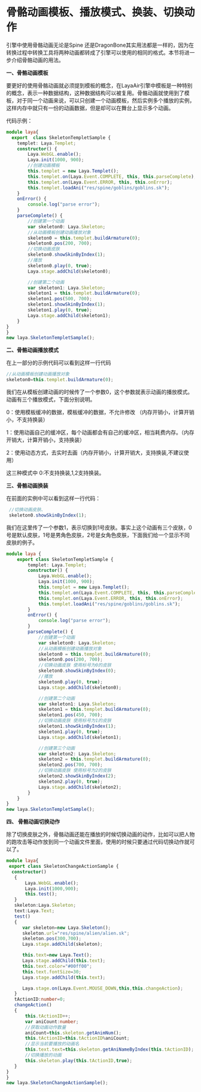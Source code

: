 # 骨骼动画模板、播放模式、换装、切换动作

 引擎中使用骨骼动画无论是Spine 还是DragonBone其实用法都是一样的，因为在转换过程中转换工具将两种动画都转成了引擎可以使用的相同的格式。本节将进一步介绍骨骼动画的用法。

**一、骨骼动画模板**

 要更好的使用骨骼动画就必须提到模板的概念，在LayaAir引擎中模板是一种特别的概念，表示一种数据结构，这种数据结构可以被复用。骨骼动画就使用到了模板，对于同一个动画来说，可以只创建一个动画模板，然后实例多个播放的实例，这样内存中就只有一份的动画数据，但是却可以在舞台上显示多个动画。

代码示例：

```typescript
module laya{
  export  class SkeletonTempletSample {
    templet: Laya.Templet;
    constructor() {
        Laya.WebGL.enable();
        Laya.init(1000, 900);
        //创建动画模板
        this.templet = new Laya.Templet();
        this.templet.on(Laya.Event.COMPLETE, this, this.parseComplete);
        this.templet.on(Laya.Event.ERROR, this, this.onError);
        this.templet.loadAni("res/spine/goblins/goblins.sk");
    }
    onError() {
        console.log("parse error");
    }
    parseComplete() {
        //创建第一个动画
        var skeleton0: Laya.Skeleton;
        //从动画模板创建动画播放对象
        skeleton0 = this.templet.buildArmature(0);
        skeleton0.pos(200, 700);
        //切换动画皮肤
        skeleton0.showSkinByIndex(1);
        //播放
        skeleton0.play(0, true);
        Laya.stage.addChild(skeleton0);

        //创建第二个动画
        var skeleton1: Laya.Skeleton;
        skeleton1 = this.templet.buildArmature(0);
        skeleton1.pos(500, 700);
        skeleton1.showSkinByIndex(1);
        skeleton1.play(0, true);
        Laya.stage.addChild(skeleton1);    
    }
}
}
new laya.SkeletonTempletSample();
```

**二、骨骼动画播放模式**

在上一部分的示例代码可以看到这样一行代码

```typescript
//从动画模板创建动画播放对象
skeleton0=this.templet.buildArmature(0);
```

 我们在从模板创建动画的时候传了一个参数0，这个参数就表示动画的播放模式。动画有三个播放模式，下面分别说明。

 0：使用模板缓冲的数据，模板缓冲的数据，不允许修改 （内存开销小，计算开销小，不支持换装）

 1：使用动画自己的缓冲区，每个动画都会有自己的缓冲区，相当耗费内存。（内存开销大，计算开销小，支持换装）

 2：使用动态方式，去实时去画（内存开销小，计算开销大，支持换装,不建议使用）

 这三种模式中 0:不支持换装,1,2支持换装。

**三、骨骼动画换装**

在前面的实例中可以看到这样一行代码：

```typescript
 //切换动画皮肤、
 skeleton0.showSkinByIndex(1);
```

我们在这里传了一个参数1，表示切换到1号皮肤。事实上这个动画有三个皮肤，0号是默认皮肤，1号是男角色皮肤，2号是女角色皮肤，下面我们给一个显示不同皮肤的例子。

```typescript
module laya {
    export class SkeletonTempletSample {
        templet: Laya.Templet;
        constructor() {
            Laya.WebGL.enable();
            Laya.init(1000, 900);
            this.templet = new Laya.Templet();
            this.templet.on(Laya.Event.COMPLETE, this, this.parseComplete);
            this.templet.on(Laya.Event.ERROR, this, this.onError);
            this.templet.loadAni("res/spine/goblins/goblins.sk");
        }
        onError() {
            console.log("parse error");
        }
        parseComplete() {
            //创建第一个动画
            var skeleton0: Laya.Skeleton;
            //从动画模板创建动画播放对象
            skeleton0 = this.templet.buildArmature(0);
            skeleton0.pos(200, 700);
            //切换动画皮肤 使用标号为0的皮肤
            skeleton0.showSkinByIndex(0);
            //播放
            skeleton0.play(0, true);
            Laya.stage.addChild(skeleton0);

            //创建第二个动画
            var skeleton1: Laya.Skeleton;
            skeleton1 = this.templet.buildArmature(0);
            skeleton1.pos(450, 700);
            //切换动画皮肤 使用标号为1的皮肤
            skeleton1.showSkinByIndex(1);
            skeleton1.play(0, true);
            Laya.stage.addChild(skeleton1);

            //创建第三个动画
            var skeleton2: Laya.Skeleton;
            skeleton2 = this.templet.buildArmature(0);
            skeleton2.pos(700, 700);
            //切换动画皮肤 使用标号为2的皮肤
            skeleton2.showSkinByIndex(2);
            skeleton2.play(0, true);
            Laya.stage.addChild(skeleton2);
        }
    }
}
new laya.SkeletonTempletSample();
```

**四、 骨骼动画切换动作**

 除了切换皮肤之外，骨骼动画还能在播放的时候切换动画的动作，比如可以把人物的跑攻击等动作放到同一个动画文件里面，使用的时候只要通过代码切换动作就可以了。

```typescript
module laya{
 export class SkeletonChangeActionSample {
  constructor()
   {
       Laya.WebGL.enable();
       Laya.init(1000,900);
       this.test();
   }
   skeleton:Laya.Skeleton;
   text:Laya.Text;
   test()
   {
      var skeleton=new Laya.Skeleton();
      skeleton.url="res/spine/alien/alien.sk";
      skeleton.pos(300,700);
      Laya.stage.addChild(skeleton);

      this.text=new Laya.Text();
      Laya.stage.addChild(this.text);
      this.text.color="#00ff00";
      this.text.fontSize=30;
      Laya.stage.addChild(this.text);

      Laya.stage.on(Laya.Event.MOUSE_DOWN,this,this.changeAction);
   }
   tActionID:number=0;
   changeAction()
   {
       this.tActionID++;
       var aniCount:number;
       //获取动画动作数量
       aniCount=this.skeleton.getAnimNum();
       this.tActionID=this.tActionID%aniCount;
       //显示当前要播放的动画名
       this.text.text=this.skeleton.getAniNameByIndex(this.tActionID);
       //切换播放的动画
       this.skeleton.play(this.tActionID,true);
   }
}
}
new laya.SkeletonChangeActionSample();
```

